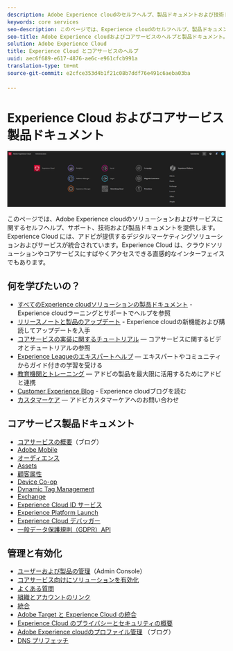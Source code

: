 ```yaml
---
description: Adobe Experience cloudのセルフヘルプ、製品ドキュメントおよび技術ドキュメント。 Experience Cloud には、アドビが提供するデジタルマーケティングソリューションおよびサービスが統合されています。
keywords: core services
seo-description: このページでは、Experience cloudのセルフヘルプ、製品ドキュメント、および技術ドキュメントを提供します。
seo-title: Adobe Experience cloudおよびコアサービスのヘルプと製品ドキュメント。
solution: Adobe Experience Cloud
title: Experience Cloud とコアサービスのヘルプ
uuid: aec6f689-e617-4876-ae6c-e961cfcb991a
translation-type: tm+mt
source-git-commit: e2cfce353d4b1f21c08b7ddf76e491c6aeba03ba

---
```



# Experience Cloud およびコアサービス製品ドキュメント

![Experience Cloud](assets/banner.png)

このページでは、Adobe Experience cloudのソリューションおよびサービスに関するセルフヘルプ、サポート、技術および製品ドキュメントを提供します。 Experience Cloud には、アドビが提供するデジタルマーケティングソリューションおよびサービスが統合されています。Experience Cloud は、クラウドソリューションやコアサービスにすばやくアクセスできる直感的なインターフェイスでもあります。

## 何を学びたいの？

* [すべてのExperience cloudソリューションの製品ドキュメント](https://docs.adobe.com/content/help/en/experience-cloud/user-guides/home.html) - Experience cloudラーニングとサポートでヘルプを参照
* [リリースノートと製品のアップデート](https://docs.adobe.com/content/help/en/release-notes/experience-cloud/current.html) - Experience cloudの新機能および購読してアップデートを入手
* [コアサービスの実装に関するチュートリアル](https://docs.adobe.com/content/help/en/core-services-learn/tutorials/overview.html) — コアサービスに関するビデオとチュートリアルの参照
* [Experience Leagueのエキスパートヘルプ](https://landing.adobe.com/experience-league/) — エキスパートやコミュニティからガイド付きの学習を受ける
* [教育機関とトレーニング](https://helpx.adobe.com/learning.html?promoid=KAUDK) — アドビの製品を最大限に活用するためにアドビと連携
* [Customer Experience Blog](https://theblog.adobe.com/customer-experience/) - Experience cloudブログを読む
* [カスタマーケア](https://helpx.adobe.com/contact/enterprise-support.ec.html) — アドビカスタマーケアへのお問い合わせ

## コアサービス製品ドキュメント

* [コアサービスの概要](https://theblog.adobe.com/part-2-capturing-leveraging-consumer-behavior-adobe-marketing-cloud/)（ブログ）
* [Adobe Mobile](https://docs.adobe.com/content/help/en/mobile-services/using/home.html)
* [オーディエンス](https://docs.adobe.com/content/help/en/core-services/interface/audiences/audience-library.html)
* [Assets](experience-cloud-assets/experience-cloud-assets.md)
* [顧客属性](https://docs.adobe.com/content/help/en/core-services/interface/customer-attributes/attributes.html)
* [Device Co-op](https://docs.adobe.com/content/help/en/device-co-op/using/home.html)
* [Dynamic Tag Management](https://docs.adobe.com/content/help/en/dtm/using/dtm-home.html)
* [Exchange](https://experiencecloud.adobeexchange.com/)
* [Experience Cloud ID サービス](https://docs.adobe.com/content/help/en/id-service/using/home.html)
* [Experience Platform Launch](https://docs.adobelaunch.com/)
* [Experience Cloud デバッガー](https://docs.adobe.com/content/help/en/debugger/using/experience-cloud-debugger.html)
* [一般データ保護規則（GDPR）API](https://www.adobe.io/apis/experiencecloud/gdpr.html)

## 管理と有効化

* [ユーザーおよび製品の管理](admin-getting-started/admin-getting-started.md)（Admin Console）
* [コアサービス向けにソリューションを有効化](core-services/core-services.md)
* [よくある質問](admin-getting-started/admin-getting-started.md)
* [組織とアカウントのリンク](admin-getting-started/organizations.md)
* [統合](marketing-cloud-integrations.md)
* [Adobe Target と Experience Cloud の統合](https://docs.adobe.com/content/help/en/target/using/integrate/a4t/a4t.html)
* [Experience Cloud のプライバシーとセキュリティの概要](assets/Adobe-Marketing-Cloud-Privacy-and-Security-Overview.pdf)
* [Adobe Experience cloudのプロファイル管理](https://theblog.adobe.com/profile-management-adobe-marketing-cloud-comes-together/) （ブログ）
* [DNS プリフェッチ](admin-getting-started/admin-getting-started.md#concept_6BC8C6856E3644F8956D7AD0A96383B7)
